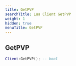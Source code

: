```yaml
---
title: GetPVP
searchTitle: Lua Client GetPVP
weight: 1
hidden: true
menuTitle: GetPVP
---
```

## GetPVP
```lua
Client:GetPVP(); -- bool
```